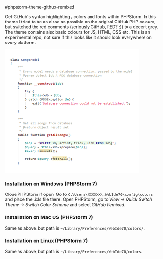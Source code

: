 #phpstorm-theme-github-remixed

Get GitHub's syntax highlighting / colors and fonts within PHPStorm. In this theme I tried to be as close as possible
on the original GitHub PHP colours, but switched the red comments (seriously GitHub, RED? :)) to a decent grey.
The theme contains also basic colours for JS, HTML, CSS etc.
This is an experimental repo, not sure if this looks like it should look everywhere on every platform.

![Screenshot](screenshot.png)

### Installation on Windows (PHPStorm 7)

Close PHPStorm if open.
Go to `C:\Users\XXXXXX\.WebIde70\config\colors` and place the .icls file there.
Open PHPStorm, go to *View -> Quick Switch Theme -> Switch Color Scheme* and select *GitHub Remixed*.

### Installation on Mac OS (PHPStorm 7)

Same as above, but path is `~/Library/Preferences/WebIde70/colors/`.

### Installation on Linux (PHPStorm 7)

Same as above, but path is `~/Library/Preferences/WebIde70/colors`.